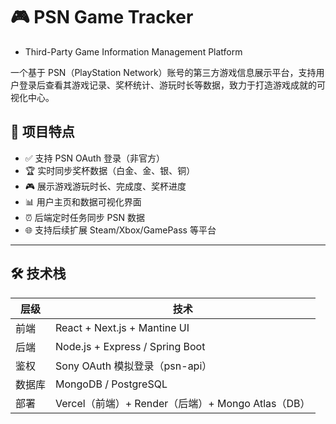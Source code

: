 # 🎮 PSN Game Tracker 

- Third-Party Game Information Management Platform

一个基于 PSN（PlayStation Network）账号的第三方游戏信息展示平台，支持用户登录后查看其游戏记录、奖杯统计、游玩时长等数据，致力于打造游戏成就的可视化中心。

## 📌 项目特点

- ✅ 支持 PSN OAuth 登录（非官方）
- 🏆 实时同步奖杯数据（白金、金、银、铜）
- 🎮 展示游戏游玩时长、完成度、奖杯进度
- 📊 用户主页和数据可视化界面
- ⏰ 后端定时任务同步 PSN 数据
- 🌐 支持后续扩展 Steam/Xbox/GamePass 等平台

---

## 🛠️ 技术栈

| 层级   | 技术               |
|--------|--------------------|
| 前端   | React + Next.js + Mantine UI |
| 后端   | Node.js + Express / Spring Boot |
| 鉴权   | Sony OAuth 模拟登录（psn-api） |
| 数据库 | MongoDB / PostgreSQL |
| 部署   | Vercel（前端）+ Render（后端）+ Mongo Atlas（DB） |



